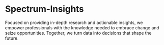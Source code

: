 # Spectrum-Insights
Focused on providing in-depth research and actionable insights, we empower professionals with the knowledge needed to embrace change and seize opportunities. Together, we turn data into decisions that shape the future.
